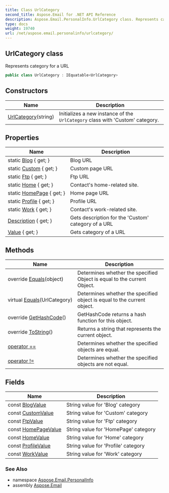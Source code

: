 ```yaml
---
title: Class UrlCategory
second_title: Aspose.Email for .NET API Reference
description: Aspose.Email.PersonalInfo.UrlCategory class. Represents category for a URL
type: docs
weight: 19740
url: /net/aspose.email.personalinfo/urlcategory/
---
```

## UrlCategory class

Represents category for a URL

```csharp
public class UrlCategory : IEquatable<UrlCategory>
```

## Constructors

| Name | Description |
| --- | --- |
| [UrlCategory](urlcategory/)(string) | Initializes a new instance of the `UrlCategory` class with 'Custom' category. |

## Properties

| Name | Description |
| --- | --- |
| static [Blog](../../aspose.email.personalinfo/urlcategory/blog/) { get; } | Blog URL |
| static [Custom](../../aspose.email.personalinfo/urlcategory/custom/) { get; } | Custom page URL |
| static [Ftp](../../aspose.email.personalinfo/urlcategory/ftp/) { get; } | Ftp URL |
| static [Home](../../aspose.email.personalinfo/urlcategory/home/) { get; } | Contact's home-related site. |
| static [HomePage](../../aspose.email.personalinfo/urlcategory/homepage/) { get; } | Home page URL |
| static [Profile](../../aspose.email.personalinfo/urlcategory/profile/) { get; } | Profile URL |
| static [Work](../../aspose.email.personalinfo/urlcategory/work/) { get; } | Contact's work-related site. |
| [Description](../../aspose.email.personalinfo/urlcategory/description/) { get; } | Gets description for the 'Custom' category of a URL |
| [Value](../../aspose.email.personalinfo/urlcategory/value/) { get; } | Gets category of a URL |

## Methods

| Name | Description |
| --- | --- |
| override [Equals](../../aspose.email.personalinfo/urlcategory/equals/#equals_1)(object) | Determines whether the specified Object is equal to the current Object. |
| virtual [Equals](../../aspose.email.personalinfo/urlcategory/equals/#equals)(UrlCategory) | Determines whether the specified object is equal to the current object. |
| override [GetHashCode](../../aspose.email.personalinfo/urlcategory/gethashcode/)() | GetHashCode returns a hash function for this object. |
| override [ToString](../../aspose.email.personalinfo/urlcategory/tostring/)() | Returns a string that represents the current object. |
| [operator ==](../../aspose.email.personalinfo/urlcategory/op_equality/) | Determines whether the specified objects are equal. |
| [operator !=](../../aspose.email.personalinfo/urlcategory/op_inequality/) | Determines whether the specified objects are not equal. |

## Fields

| Name | Description |
| --- | --- |
| const [BlogValue](../../aspose.email.personalinfo/urlcategory/blogvalue/) | String value for 'Blog' category |
| const [CustomValue](../../aspose.email.personalinfo/urlcategory/customvalue/) | String value for 'Custom' category |
| const [FtpValue](../../aspose.email.personalinfo/urlcategory/ftpvalue/) | String value for 'Ftp' category |
| const [HomePageValue](../../aspose.email.personalinfo/urlcategory/homepagevalue/) | String value for 'HomePage' category |
| const [HomeValue](../../aspose.email.personalinfo/urlcategory/homevalue/) | String value for 'Home' category |
| const [ProfileValue](../../aspose.email.personalinfo/urlcategory/profilevalue/) | String value for 'Profile' category |
| const [WorkValue](../../aspose.email.personalinfo/urlcategory/workvalue/) | String value for 'Work' category |

### See Also

* namespace [Aspose.Email.PersonalInfo](../../aspose.email.personalinfo/)
* assembly [Aspose.Email](../../)



